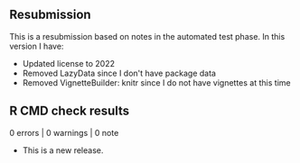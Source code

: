 ## Resubmission

This is a resubmission based on notes in the automated test phase. In this version I have:
- Updated license to 2022
- Removed LazyData since I don't have package data
- Removed VignetteBuilder: knitr since I do not have vignettes at this time

## R CMD check results

0 errors | 0 warnings | 0 note

* This is a new release.
